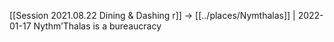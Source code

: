 [[Session 2021.08.22 Dining & Dashing r]] -> [[../places/Nymthalas]] | 2022-01-17
Nythm’Thalas is a bureaucracy